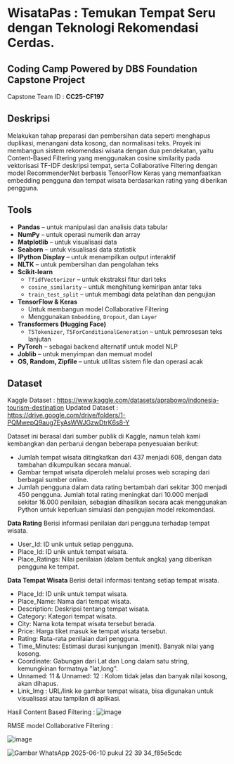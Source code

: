 # WisataPas : Temukan Tempat Seru dengan Teknologi Rekomendasi Cerdas.

## Coding Camp Powered by DBS Foundation Capstone Project
Capstone Team ID : **CC25-CF197**

## Deskripsi
Melakukan tahap preparasi dan pembersihan data seperti menghapus duplikasi, menangani data kosong, dan normalisasi teks. Proyek ini membangun sistem rekomendasi wisata dengan dua pendekatan, yaitu Content-Based Filtering yang menggunakan cosine similarity pada vektorisasi TF-IDF deskripsi tempat, serta Collaborative Filtering dengan model RecommenderNet berbasis TensorFlow Keras yang memanfaatkan embedding pengguna dan tempat wisata berdasarkan rating yang diberikan pengguna.

## Tools 
* **Pandas** – untuk manipulasi dan analisis data tabular
* **NumPy** – untuk operasi numerik dan array
* **Matplotlib** – untuk visualisasi data
* **Seaborn** – untuk visualisasi data statistik
* **IPython Display** – untuk menampilkan output interaktif
* **NLTK** – untuk pembersihan dan pengolahan teks
* **Scikit-learn**
  * `TfidfVectorizer` – untuk ekstraksi fitur dari teks
  * `cosine_similarity` – untuk menghitung kemiripan antar teks
  * `train_test_split` – untuk membagi data pelatihan dan pengujian
* **TensorFlow & Keras**
  * Untuk membangun model Collaborative Filtering 
  * Menggunakan `Embedding`, `Dropout`, dan `Layer`
* **Transformers (Hugging Face)**
  * `T5Tokenizer`, `T5ForConditionalGeneration` – untuk pemrosesan teks lanjutan
* **PyTorch** – sebagai backend alternatif untuk model NLP
* **Joblib** – untuk menyimpan dan memuat model
* **OS, Random, Zipfile** – untuk utilitas sistem file dan operasi acak

## Dataset

Kaggle Dataset : https://www.kaggle.com/datasets/aprabowo/indonesia-tourism-destination 
Updated Dataset : https://drive.google.com/drive/folders/1-PQMwepQ9aug7EyAsWWJGzwDtrK6s8-Y 

Dataset ini berasal dari sumber publik di Kaggle, namun telah kami kembangkan dan perbarui dengan beberapa penyesuaian berikut:
- Jumlah tempat wisata ditingkatkan dari 437 menjadi 608, dengan data tambahan dikumpulkan secara manual.
- Gambar tempat wisata diperoleh melalui proses web scraping dari berbagai sumber online.
- Jumlah pengguna dalam data rating bertambah dari sekitar 300 menjadi 450 pengguna. Jumlah total rating meningkat dari 10.000 menjadi sekitar 16.000 penilaian, sebagian dihasilkan secara acak menggunakan Python untuk keperluan simulasi dan pengujian model rekomendasi.
  
**Data Rating**
Berisi informasi penilaian dari pengguna terhadap tempat wisata.
- User_Id: ID unik untuk setiap pengguna.
- Place_Id: ID unik untuk tempat wisata.
- Place_Ratings: Nilai penilaian (dalam bentuk angka) yang diberikan pengguna ke tempat.

**Data Tempat Wisata**
Berisi detail informasi tentang setiap tempat wisata.
- 	Place_Id: ID unik untuk tempat wisata.
- 	Place_Name: Nama dari tempat wisata.
- 	Description: Deskripsi tentang tempat wisata.
- 	Category: Kategori tempat wisata.
- 	City: 	Nama kota tempat wisata tersebut berada.
- 	Price: Harga tiket masuk ke tempat wisata tersebut.
- 	Rating: Rata-rata penilaian dari pengguna.
- 	Time_Minutes: Estimasi durasi kunjungan (menit). Banyak nilai yang kosong.
- 	Coordinate: 	Gabungan dari Lat dan Long dalam satu string, kemungkinan formatnya "lat,long".
- 	Unnamed: 11 & Unnamed: 12	: Kolom tidak jelas dan banyak nilai kosong, akan dihapus.
- 	Link_Img : URL/link ke gambar tempat wisata, bisa digunakan untuk visualisasi atau tampilan di aplikasi.

Hasil Content Based Filtering :
![image](https://github.com/user-attachments/assets/d9e2ea1b-4a3a-4174-9cce-786cf34dd7ba)

RMSE model Collaborative Filtering :

![image](https://github.com/user-attachments/assets/8ee063cd-9fb6-4ba2-91eb-a1b8f117a347)

![Gambar WhatsApp 2025-06-10 pukul 22 39 34_f85e5cdc](https://github.com/user-attachments/assets/3376ddbb-0e01-4f37-b308-31c115abd856)


